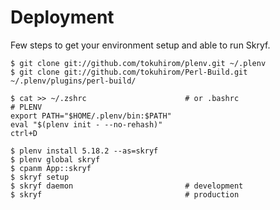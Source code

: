 # Deployment

Few steps to get your environment setup and able to run Skryf.

```
$ git clone git://github.com/tokuhirom/plenv.git ~/.plenv
$ git clone git://github.com/tokuhirom/Perl-Build.git ~/.plenv/plugins/perl-build/

$ cat >> ~/.zshrc                      # or .bashrc
# PLENV
export PATH="$HOME/.plenv/bin:$PATH"
eval "$(plenv init - --no-rehash)"
ctrl+D

$ plenv install 5.18.2 --as=skryf
$ plenv global skryf
$ cpanm App::skryf
$ skryf setup
$ skryf daemon                         # development
$ skryf                                # production
```
